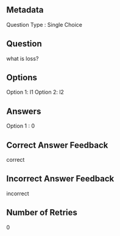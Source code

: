 ## Metadata
Question Type : Single Choice

## Question
what is loss?

## Options
Option 1: l1
Option 2: l2

## Answers
Option 1 : 0

## Correct Answer Feedback
correct 

## Incorrect Answer Feedback
incorrect

## Number of Retries
0

